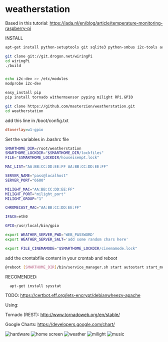 # weatherstation

Based in this tutorial:
https://iada.nl/en/blog/article/temperature-monitoring-raspberry-pi


INSTALL
``` bash
apt-get install python-setuptools git sqlite3 python-smbus i2c-tools arp-scan bc

git clone git://git.drogon.net/wiringPi
cd wiringPi
./build


echo i2c-dev >> /etc/modules
modprobe i2c-dev

easy_install pip
pip install tornado w1thermsensor pyping milight RPi.GPIO

git clone https://github.com/masterzion/weatherstation.git
cd weatherstation
``` 

add this line in  /boot/config.txt
``` ini
dtoverlay=w1-gpio
```


Set the variables in .bashrc file

``` bash
SMARTHOME_DIR=/root/weatherstation
SMARTHOME_LOCKDIR="$SMARTHOME_DIR/lockfiles"
FILE="$SMARTHOME_LOCKDIR/houseisempt.lock"

MAC_LIST="AA:BB:CC:DD:EE:FF AA:BB:CC:DD:EE:FF"

SERVER_NAME="pass@localhost" 
SERVER_PORT="6600"

MILIGHT_MAC="AA:BB:CC:DD:EE:FF"
MILIGHT_PORT="milight_port"
MILIGHT_GROUP="1"

CHROMECAST_MAC="AA:BB:CC:DD:EE:FF"

IFACE=eth0

GPIO=/usr/local/bin/gpio

export WEATHER_SERVER_PWD='WEB_PASSWORD'
export WEATHER_SERVER_SALT='add some random chars here'

export FILE_CINEMAMODE="$SMARTHOME_LOCKDIR/cinemamode.lock"
```

add the crontabfile content in your crontab and reboot
``` bash
@reboot [SMARTHOME_DIR]/bin/service_manager.sh start autostart start_modules
```

RECOMENDED:
``` bash
  apt-get install sysstat
```

TODO:
https://certbot.eff.org/lets-encrypt/debianwheezy-apache

Using: 

Tornado (REST): http://www.tornadoweb.org/en/stable/

Google Charts: https://developers.google.com/chart/

![hardware](/docs/circuit.jpg)
![home screen](/docs/home.jpg)
![weather](/docs/weather.jpg)
![milight](/docs/milight.jpg)
![music](/docs/music.jpg)



